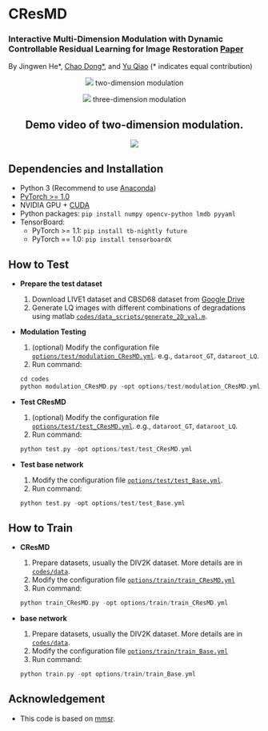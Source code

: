 # CResMD

### Interactive Multi-Dimension Modulation with Dynamic Controllable Residual Learning for Image Restoration [Paper](http://www.ecva.net/papers/eccv_2020/papers_ECCV/papers/123650052.pdf)
By Jingwen He*, [Chao Dong*](https://scholar.google.com.hk/citations?user=OSDCB0UAAAAJ&hl=en), and [Yu Qiao](http://mmlab.siat.ac.cn/yuqiao/) (* indicates equal contribution)

<p align="center"> 
  
  <img src="figures/2D_modulation.png">
  two-dimension modulation
  
</p>

<p align="center">

  <img src="figures/3D_modulation.png">
  three-dimension modulation

</p>

<h2 align="center">
Demo video of two-dimension modulation.
</h2>
<p align="center">
<a href="https://www.youtube.com/watch?v=GHkGOkqf1tU" target="_blank">
<img src="figures/cover.png" >
</a></p>


## Dependencies and Installation

- Python 3 (Recommend to use [Anaconda](https://www.anaconda.com/download/#linux))
- [PyTorch >= 1.0](https://pytorch.org/)
- NVIDIA GPU + [CUDA](https://developer.nvidia.com/cuda-downloads)
- Python packages: `pip install numpy opencv-python lmdb pyyaml`
- TensorBoard:
  - PyTorch >= 1.1: `pip install tb-nightly future`
  - PyTorch == 1.0: `pip install tensorboardX`


## How to Test
- **Prepare the test dataset**
	1. Download LIVE1 dataset and CBSD68 dataset from [Google Drive](https://drive.google.com/drive/folders/1-ye2s6og03jHh5A0cjtINpOUickJEra0?usp=sharing)
	1. Generate LQ images with different combinations of degradations using matlab [`codes/data_scripts/generate_2D_val.m`](codes/data_scripts/generate_2D_val.m).

- **Modulation Testing**
	1. (optional) Modify the configuration file [`options/test/modulation_CResMD.yml`](codes/options/test/modulation_CResMD.yml). e.g., `dataroot_GT`, `dataroot_LQ`.
	1. Run command:
	```c++
	cd codes
	python modulation_CResMD.py -opt options/test/modulation_CResMD.yml
	```

- **Test CResMD**
	1. (optional) Modify the configuration file [`options/test/test_CResMD.yml`](codes/options/test/test_CResMD.yml). e.g., `dataroot_GT`, `dataroot_LQ`.
	1. Run command:
	```c++
	python test.py -opt options/test/test_CResMD.yml
	```

- **Test base network**
	1. Modify the configuration file [`options/test/test_Base.yml`](codes/options/test/test_Base.yml).
	1. Run command:
	```c++
	python test.py -opt options/test/test_Base.yml
	```

## How to Train
- **CResMD**
	1. Prepare datasets, usually the DIV2K dataset. More details are in [`codes/data`](codes/data).
	1. Modify the configuration file [`options/train/train_CResMD.yml`](codes/options/train/train_CResMD.yml)
	1. Run command:
	```c++
	python train_CResMD.py -opt options/train/train_CResMD.yml
	```

- **base network**
	1. Prepare datasets, usually the DIV2K dataset. More details are in [`codes/data`](codes/data). 
	1. Modify the configuration file [`options/train/train_Base.yml`](codes/options/train/train_Base.yml) 
	1. Run command: 
	```c++
	python train.py -opt options/train/train_Base.yml
	```

## Acknowledgement

- This code is based on [mmsr](https://github.com/open-mmlab/mmsr).
